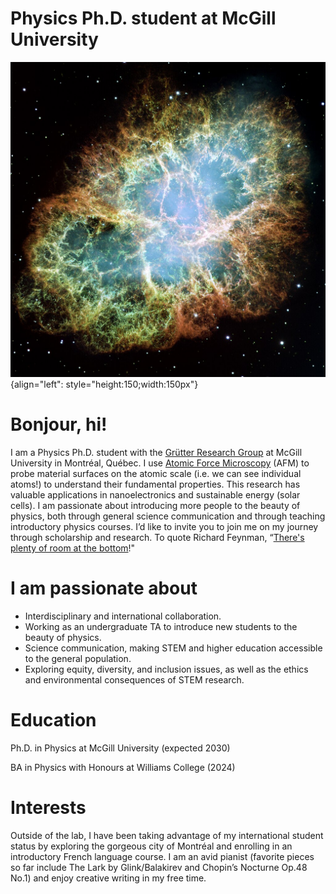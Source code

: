 # Physics Ph.D. student at McGill University


![Coma cluster](./media/Crab_Nebula.jpg "Crab Nebula"){align="left": style="height:150;width:150px"}

# Bonjour, hi! 


I am a Physics Ph.D. student with the [Grütter Research Group](https://spm.physics.mcgill.ca/) at McGill University in Montréal, Québec. I use [Atomic Force Microscopy](https://en.wikipedia.org/wiki/Atomic_force_microscopy) (AFM) to probe material surfaces on the atomic scale (i.e. we can see individual atoms!) to understand their fundamental properties. This research has valuable applications in nanoelectronics and sustainable energy (solar cells). I am passionate about introducing more people to the beauty of physics, both through general science communication and through teaching introductory physics courses. I’d like to invite you to join me on my journey through scholarship and research. To quote Richard Feynman, “[There's plenty of room at the bottom](https://en.wikipedia.org/wiki/There%27s_Plenty_of_Room_at_the_Bottom)!"


# I am passionate about 
* Interdisciplinary and international collaboration. 
* Working as an undergraduate TA to introduce new students to the beauty of physics. 
* Science communication, making STEM and higher education accessible to the general population. 
* Exploring equity, diversity, and inclusion issues, as well as the ethics and environmental consequences of STEM research. 


# Education
Ph.D. in Physics at McGill University (expected 2030)

BA in Physics with Honours at Williams College (2024)


# Interests 
Outside of the lab, I have been taking advantage of my international student status by exploring the gorgeous city of Montréal and enrolling in an introductory French language course. 
I am an avid pianist (favorite pieces so far include The Lark by Glink/Balakirev and Chopin’s Nocturne Op.48 No.1) and enjoy creative writing in my free time. 


<!-- If you're like to learn more about me, you can find an introduction to [my research](./reasearch/research_index.md), some info on some [recent projects](./projects/project_index.md) and some more info [about me](./about/about.md). -->

<!-- ## Here is an equation

$$ x = \frac{-b \pm \sqrt{b^2 -4ac}}{2a}$$

## Here is the Crab Nebula -->

<!-- [![Crab Nebula](./media/Crab_Nebula.jpg "Crab Nebula")](https://en.wikipedia.org/wiki/Crab_Nebula#)
I got this image from [Wikipedia](https://en.wikipedia.org/wiki/Crab_Nebula). -->